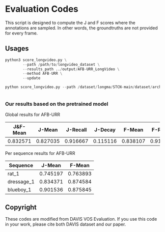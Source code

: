 
# Evaluation Codes
This script is designed to compute the J and F scores where the annotations are sampled. In other words, the groundtruths are not provided for every frame.

## Usages
```python
python3 score_longvideo.py \
        --path /path/to/longvideo_dataset \
        --results_path ../output/AFB-URR_LongVideo \
        --method AFB-URR \
        --update

python score_longvideo.py --path /dataset/longma/STCN-main/dataset/archive --results_path /dataset/longma/XMem-main/saves/aaai2024bestmodel/nopretrain/longvideoxmemcamm2v1mem2top30pro1024o --method AFB-URR --update



````
### Our results based on the pretrained model
Global results for AFB-URR

|  J&F-Mean |  J-Mean | J-Recall |  J-Decay  | F-Mean|F-Recall  |F-Decay|
| ---- | ---- | ---- | ---- | ---- | ---- | ---- |
| 0.832571 | 0.827035 | 0.916667 | 0.115116  |0.838107   |0.916667 | 0.138554|

Per sequence results for AFB-URR

| Sequence  |  J-Mean  | F-Mean|
| ---- | ---- | ---- |
| rat_1 | 0.745197 | 0.763893|
|dressage_1 | 0.834371 | 0.874584|
|blueboy_1 | 0.901536 | 0.875845|



## Copyright
These codes are modified from DAVIS VOS Evaluation. 
If you use this code in your work, please cite both DAVIS dataset and our paper.
